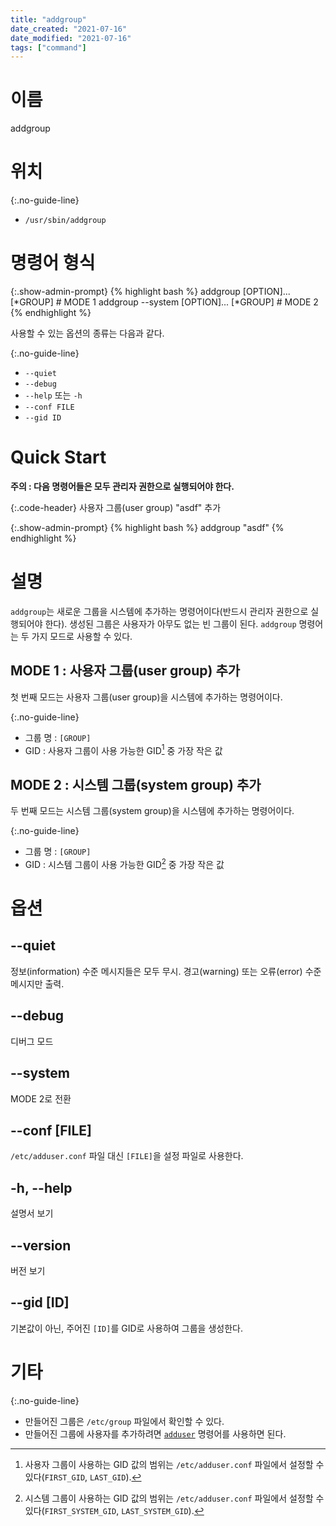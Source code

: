 ```yaml
---
title: "addgroup"
date_created: "2021-07-16"
date_modified: "2021-07-16"
tags: ["command"]
---
```


# 이름

addgroup

# 위치

{:.no-guide-line}
- `/usr/sbin/addgroup`

# 명령어 형식

{:.show-admin-prompt}
{% highlight bash %}
addgroup [OPTION]... [*GROUP] # MODE 1
addgroup --system [OPTION]... [*GROUP] # MODE 2
{% endhighlight %}

사용할 수 있는 옵션의 종류는 다음과 같다.

{:.no-guide-line}
- `--quiet`
- `--debug`
- `--help` 또는 `-h`
- `--conf FILE`
- `--gid ID`

# Quick Start

**주의 : 다음 명령어들은 모두 관리자 권한으로 실행되어야 한다.**

{:.code-header}
사용자 그룹(user group) "asdf" 추가

{:.show-admin-prompt}
{% highlight bash %}
addgroup "asdf"
{% endhighlight %}

# 설명

`addgroup`는 새로운 그룹을 시스템에 추가하는 명령어이다(반드시 관리자 권한으로 실행되어야 한다). 생성된 그룹은 사용자가 아무도 없는 빈 그룹이 된다. `addgroup` 명령어는 두 가지 모드로 사용할 수 있다.

## MODE 1 : 사용자 그룹(user group) 추가

첫 번째 모드는 사용자 그룹(user group)을 시스템에 추가하는 명령어이다.

{:.no-guide-line}
- 그룹 명 : `[GROUP]`
- GID : 사용자 그룹이 사용 가능한 GID[^1] 중 가장 작은 값

[^1]: 사용자 그룹이 사용하는 GID 값의 범위는 `/etc/adduser.conf` 파일에서 설정할 수 있다(`FIRST_GID`, `LAST_GID`).

## MODE 2 : 시스템 그룹(system group) 추가

두 번째 모드는 시스템 그룹(system group)을 시스템에 추가하는 명령어이다.

{:.no-guide-line}
- 그룹 명 : `[GROUP]`
- GID : 시스템 그룹이 사용 가능한 GID[^2] 중 가장 작은 값

[^2]: 시스템 그룹이 사용하는 GID 값의 범위는 `/etc/adduser.conf` 파일에서 설정할 수 있다(`FIRST_SYSTEM_GID`, `LAST_SYSTEM_GID`).

# 옵션

## --quiet

정보(information) 수준 메시지들은 모두 무시. 경고(warning) 또는 오류(error) 수준 메시지만 출력.

## --debug

디버그 모드

## --system

MODE 2로 전환

## --conf [FILE]

`/etc/adduser.conf` 파일 대신 `[FILE]`을 설정 파일로 사용한다.

## -h, --help

설명서 보기

## --version

버전 보기

## --gid [ID]

기본값이 아닌, 주어진 `[ID]`를 GID로 사용하여 그룹을 생성한다.

# 기타

{:.no-guide-line}
- 만들어진 그룹은 `/etc/group` 파일에서 확인할 수 있다.
- 만들어진 그룹에 사용자를 추가하려면 [`adduser`](/linux/adduser) 명령어를 사용하면 된다.
